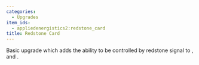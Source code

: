 ```yaml
---
categories:
  - Upgrades
item_ids:
  - appliedenergistics2:redstone_card
title: Redstone Card
---
```


Basic upgrade which adds the ability to be controlled by redstone signal to
<ItemLink id="appliedenergistics2:item_import_bus"/>, <ItemLink
id="appliedenergistics2:item_export_bus"/> and <ItemLink
id="appliedenergistics2:io_port"/>.

<RecipeFor id="appliedenergistics2:redstone_card"/>
